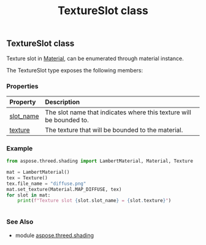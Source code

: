 ﻿---
title: TextureSlot class
second_title: Aspose.3D for Python via .NET API References
description: 
type: docs
weight: 100
url: /python-net/aspose.threed.shading/textureslot/
is_root: false
---

## TextureSlot class

Texture slot in [Material](/3d/python-net/aspose.threed.shading/material), can be enumerated through material instance.



The TextureSlot type exposes the following members:

### Properties
| Property | Description |
| :- | :- |
| [slot_name](/3d/python-net/aspose.threed.shading/textureslot/slot_name) | The slot name that indicates where this texture will be bounded to. |
| [texture](/3d/python-net/aspose.threed.shading/textureslot/texture) | The texture that will be bounded to the material. |



### Example 


```python
from aspose.threed.shading import LambertMaterial, Material, Texture

mat = LambertMaterial()
tex = Texture()
tex.file_name = "diffuse.png"
mat.set_texture(Material.MAP_DIFFUSE, tex)
for slot in mat:
    print(f"Texture slot {slot.slot_name} = {slot.texture}")



```
### See Also

* module [aspose.threed.shading](../)
